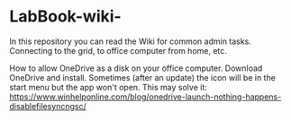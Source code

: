 # LabBook-wiki-

In this repository you can read the Wiki for common admin tasks. Connecting to the grid, to office computer from home, etc. 

How to allow OneDrive as a disk on your office computer. Download OneDrive and install. Sometimes (after an update) the icon will be in the start menu but the app won't open. This may solve it:
https://www.winhelponline.com/blog/onedrive-launch-nothing-happens-disablefilesyncngsc/
